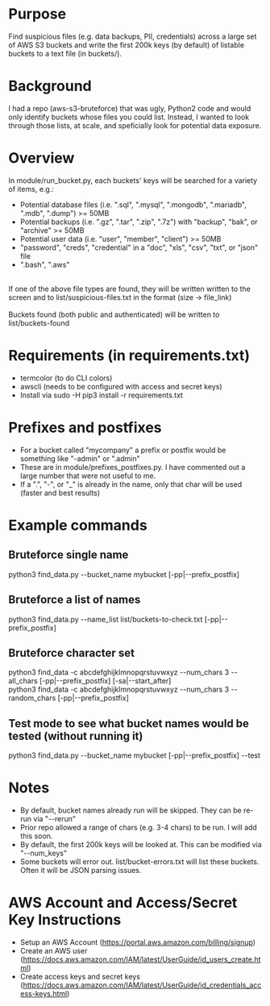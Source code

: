 # Purpose
Find suspicious files (e.g. data backups, PII, credentials) across a large set of AWS S3 buckets and write the first 200k keys (by default) of listable buckets to a text file (in buckets/).

# Background
I had a repo (aws-s3-bruteforce) that was ugly, Python2 code and would only identify buckets whose files you could list.  Instead, I wanted to look through those lists, at scale, and speficially look for potential data exposure.

# Overview
In module/run_bucket.py, each buckets' keys will be searched for a variety of items, e.g.:
- Potential database files (i.e. ".sql", ".mysql", ".mongodb", ".mariadb", ".mdb", ".dump") >= 50MB
- Potential backups (i.e. ".gz", ".tar", ".zip", ".7z") with "backup", "bak", or "archive" >= 50MB 
- Potential user data (i.e. "user", "member", "client") >= 50MB
- "password", "creds", "credential" in a "doc", "xls", "csv", "txt", or "json" file
- ".bash", ".aws"
<br>
If one of the above file types are found, they will be written written to the screen and to list/suspicious-files.txt in the format (size -> file_link)
<br><br>
Buckets found (both public and authenticated) will be written to list/buckets-found

# Requirements (in requirements.txt)
- termcolor (to do CLI colors)
- awscli (needs to be configured with access and secret keys)
- Install via sudo -H pip3 install -r requirements.txt

# Prefixes and postfixes
- For a bucket called "mycompany" a prefix or postfix would be something like "-admin" or ".admin"
- These are in module/prefixes_postfixes.py.  I have commented out a large number that were not useful to me.
- If a ".", "-", or "_" is already in the name, only that char will be used (faster and best results)

# Example commands

## Bruteforce single name

python3 find_data.py --bucket_name mybucket [-pp|--prefix_postfix]

## Bruteforce a list of names

python3 find_data.py --name_list list/buckets-to-check.txt [-pp|--prefix_postfix]

## Bruteforce character set

python3 find_data -c abcdefghijklmnopqrstuvwxyz --num_chars 3 --all_chars [-pp|--prefix_postfix] [-sa|--start_after] 
<br>
python3 find_data -c abcdefghijklmnopqrstuvwxyz --num_chars 3 --random_chars [-pp|--prefix_postfix]

## Test mode to see what bucket names would be tested (without running it)

python3 find_data.py --bucket_name mybucket [-pp|--prefix_postfix] --test

# Notes
- By default, bucket names already run will be skipped.  They can be re-run via "--rerun"
- Prior repo allowed a range of chars (e.g. 3-4 chars) to be run.  I will add this soon.
- By default, the first 200k keys will be looked at.  This can be modified via "--num_keys"
- Some buckets will error out.  list/bucket-errors.txt will list these buckets.  Often it will be JSON parsing issues.

# AWS Account and Access/Secret Key Instructions
- Setup an AWS Account (https://portal.aws.amazon.com/billing/signup)
- Create an AWS user (https://docs.aws.amazon.com/IAM/latest/UserGuide/id_users_create.html)
- Create access keys and secret keys (https://docs.aws.amazon.com/IAM/latest/UserGuide/id_credentials_access-keys.html)
